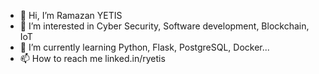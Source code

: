 - 👋 Hi, I’m Ramazan YETIS
- 👀 I’m interested in Cyber Security, Software development, Blockchain, IoT
- 🌱 I’m currently learning Python, Flask, PostgreSQL, Docker...
- 📫 How to reach me linked.in/ryetis

<!---
ryetiss/ryetiss is a ✨ special ✨ repository because its `README.md` (this file) appears on your GitHub profile.
You can click the Preview link to take a look at your changes.
--->
